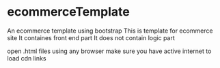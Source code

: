 # ecommerceTemplate
An ecommerce template using bootstrap
This is template for ecommerce site 
It containes front end part 
It does not contain logic part

open .html files using any browser
make sure you have active internet to load cdn links
